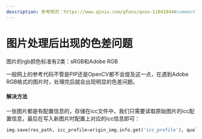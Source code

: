 ```yaml
---
description: 参考网页：https://www.qiniu.com/qfans/qnso-11041044#comments
---
```


# 图片处理后出现的色差问题

图片的rgb颜色标准有2类：sRGB和Adobe RGB

一般网上的参考代码不管是PIP还是OpenCV都不会提及这一点，在遇到Adobe RGB格式的图片时，处理完后就会出现明显的色差问题。

#### 解决方法

一张图片都是有配置信息的，存储在icc文件中，我们只需要读取原始图片的icc配置信息，最后在写入新图片时配置上对应的icc信息即可：

```python
img.save(res_path, icc_profile=origin_img.info.get('icc_profile'), quality=100)
```

